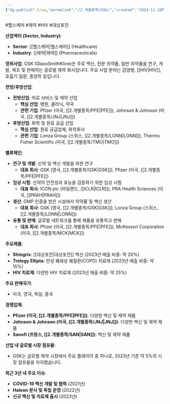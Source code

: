 ```yaml
---
{"dg-publish":true,"permalink":"/2.개별종목/GSK/","created":"2024-11-18T13:41:42.661+09:00","updated":"2025-07-29T21:37:04.711+09:00"}
---
```


#헬스케어 #제약 #HIV #대상포진 

**산업섹터 (Sector, Industry)**:

- **Sector**: [[헬스케어\|헬스케어]] (Healthcare)
- **Industry**: [[제약\|제약]] (Pharmaceuticals)

**영위사업**: GSK (GlaxoSmithKline)은 주로 백신, 전문 의약품, 일반 의약품을 연구, 개발, 제조 및 판매하는 글로벌 제약 회사입니다. 주요 사업 분야는 감염병, [[HIV\|HIV]], 호흡기 질환, 종양학 등입니다.

**전방/후방산업**:

- **전방산업**: 의료 서비스 및 제약 산업
    - **핵심 산업**: 병원, 클리닉, 약국
    - **관련 기업**: Pfizer (미국, [[2.개별종목/PFE\|PFE]]), Johnson & Johnson (미국, [[2.개별종목/JNJ\|JNJ]])
- **후방산업**: 화학 및 원료 공급 산업
    - **핵심 산업**: 원료 공급업체, 화학회사
    - **관련 기업**: Lonza Group (스위스, [[2.개별종목/LONN\|LONN]]), Thermo Fisher Scientific (미국, [[2.개별종목/TMO\|TMO]])

**밸류체인**:

- **연구 및 개발**: 신약 및 백신 개발을 위한 연구
    - **대표 회사**: GSK (영국, [[2.개별종목/GSK\|GSK]]), Pfizer (미국, [[2.개별종목/PFE\|PFE]])
- **임상 시험**: 신약의 안전성과 효능을 검증하기 위한 임상 시험
    - **대표 회사**: ICON plc (아일랜드, [[ICLR\|ICLR]]), PRA Health Sciences (미국, [[PRAH\|PRAH]])
- **생산**: GMP 인증을 받은 시설에서 의약품 및 백신 생산
    - **대표 회사**: GSK (영국, [[2.개별종목/GSK\|GSK]]), Lonza Group (스위스, [[2.개별종목/LONN\|LONN]])
- **유통 및 판매**: 글로벌 네트워크를 통해 제품을 유통하고 판매
    - **대표 회사**: Pfizer (미국, [[2.개별종목/PFE\|PFE]]), McKesson Corporation (미국, [[2.개별종목/MCK\|MCK]])

**주요제품**:

- **Shingrix**: [[대상포진\|대상포진]] 백신 (2023년 매출 비중: 약 20%)
- **Trelegy Ellipta**: 만성 폐쇄성 폐질환(COPD) 치료제 (2023년 매출 비중: 약 15%)
- **HIV 치료제**: 다양한 HIV 치료제 (2023년 매출 비중: 약 25%)

**주요 판매국가**:

- 미국, 영국, 독일, 중국

**경쟁업체**:

- **Pfizer (미국, [[2.개별종목/PFE\|PFE]])**: 다양한 백신 및 제약 제품
- **Johnson & Johnson (미국, [[2.개별종목/JNJ\|JNJ]])**: 다양한 백신 및 제약 제품
- **Sanofi (프랑스, [[2.개별종목/SAN\|SAN]])**: 백신 및 제약 제품

**산업 내 글로벌 시장 점유율**:

- GSK는 글로벌 제약 시장에서 주요 플레이어 중 하나로, 2023년 기준 약 5%의 시장 점유율을 차지했습니다.

**최근 3년 내 주요 이슈**:

- **COVID-19 백신 개발 및 협력** (2021년)
- **Haleon 분사 및 독립 운영** (2022년)
- **신규 백신 및 치료제 출시** (2023년)